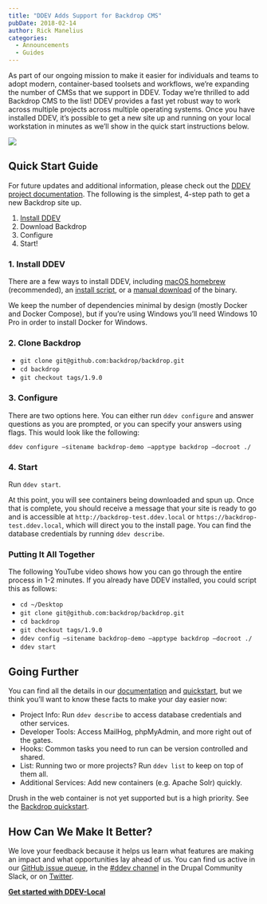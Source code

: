 ```yaml
---
title: "DDEV Adds Support for Backdrop CMS"
pubDate: 2018-02-14
author: Rick Manelius
categories:
  - Announcements
  - Guides
---
```


As part of our ongoing mission to make it easier for individuals and teams to adopt modern, container-based toolsets and workflows, we’re expanding the number of CMSs that we support in DDEV. Today we’re thrilled to add Backdrop CMS to the list! DDEV provides a fast yet robust way to work across multiple projects across multiple operating systems. Once you have installed DDEV, it’s possible to get a new site up and running on your local workstation in minutes as we’ll show in the quick start instructions below.

![](https://ddev.com/app/uploads/2018/02/Backdrop-Logo-Horizontal_0.png)

## Quick Start Guide

For future updates and additional information, please check out the [DDEV project documentation](https://ddev.readthedocs.io/en/latest/). The following is the simplest, 4-step path to get a new Backdrop site up.

1. [Install DDEV](https://ddev.readthedocs.io/en/latest/#installation)
2. Download Backdrop
3. Configure
4. Start!

### 1. Install DDEV

There are a few ways to install DDEV, including [macOS homebrew](https://ddev.readthedocs.io/en/latest/#homebrew-macos) (recommended), an [install script](https://ddev.readthedocs.io/en/latest/#installation-script-linux-and-macos), or a [manual download](https://ddev.readthedocs.io/en/latest/#manual-installation-linux-and-macos) of the binary.

We keep the number of dependencies minimal by design (mostly Docker and Docker Compose), but if you’re using Windows you’ll need Windows 10 Pro in order to install Docker for Windows.

### 2. Clone Backdrop

- `git clone git@github.com:backdrop/backdrop.git`
- `cd backdrop`
- `git checkout tags/1.9.0`

### 3. Configure

There are two options here. You can either run `ddev configure` and answer questions as you are prompted, or you can specify your answers using flags. This would look like the following:

```
ddev configure –sitename backdrop-demo –apptype backdrop –docroot ./
```

### 4. Start

Run `ddev start`.

At this point, you will see containers being downloaded and spun up. Once that is complete, you should receive a message that your site is ready to go and is accessible at `http://backdrop-test.ddev.local` or `https://backdrop-test.ddev.local`, which will direct you to the install page. You can find the database credentials by running `ddev describe`.

### Putting It All Together

The following YouTube video shows how you can go through the entire process in 1-2 minutes. If you already have DDEV installed, you could script this as follows:

- `cd ~/Desktop`
- `git clone git@github.com:backdrop/backdrop.git`
- `cd backdrop`
- `git checkout tags/1.9.0`
- `ddev config –sitename backdrop-demo –apptype backdrop –docroot ./`
- `ddev start`

## Going Further

You can find all the details in our [documentation](https://ddev.readthedocs.io/) and [quickstart](/quickstart), but we think you’ll want to know these facts to make your day easier now:

- Project Info: Run `ddev describe` to access database credentials and other services.
- Developer Tools: Access MailHog, phpMyAdmin, and more right out of the gates.
- Hooks: Common tasks you need to run can be version controlled and shared.
- List: Running two or more projects? Run `ddev list` to keep on top of them all.
- Additional Services: Add new containers (e.g. Apache Solr) quickly.

Drush in the web container is not yet supported but is a high priority. See the [Backdrop quickstart](https://ddev.readthedocs.io/en/latest/users/cli-usage/#backdrop-quickstart).

## How Can We Make It Better?

We love your feedback because it helps us learn what features are making an impact and what opportunities lay ahead of us. You can find us active in our [GitHub issue queue](https://github.com/drud/ddev/issues), in the [#ddev channel](https://drupal.slack.com/messages/C5TQRQZRR) in the Drupal Community Slack, or on [Twitter](https://twitter.com/drud).

**[Get started with DDEV-Local](/get-started/)**
